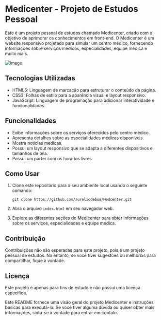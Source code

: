 # Medicenter - Projeto de Estudos Pessoal

Este é um projeto pessoal de estudos chamado Medicenter, criado com o objetivo de aprimorar os conhecimentos em front-end. O Medicenter é um website responsivo projetado para simular um centro médico, fornecendo informações sobre serviços médicos, especialidades, equipe médica e muito mais.

![image](https://github.com/aureliodeboa/Medcenter/assets/53971991/f76d7bc3-c4a2-4673-bef6-0f7fa7cfd9e6)

## Tecnologias Utilizadas

- HTML5: Linguagem de marcação para estruturar o conteúdo da página.
- CSS3: Folhas de estilo para a aparência visual e layout responsivo.
- JavaScript: Linguagem de programação para adicionar interatividade e funcionalidades.

## Funcionalidades

- Exibe informações sobre os serviços oferecidos pelo centro médico.
- Apresenta detalhes sobre as especialidades médicas disponíveis.
- Mostra noticias medicas.
- Possui um layout responsivo que se adapta a diferentes dispositivos e tamanhos de tela.
- Possui um parter com os horarios livres 

## Como Usar

1. Clone este repositório para o seu ambiente local usando o seguinte comando:

   ```
   git clone https://github.com/aureliodeboa/Medcenter.git
   ```

2. Abra o arquivo `index.html` em seu navegador web.

3. Explore as diferentes seções do Medicenter para obter informações sobre os serviços, especialidades e equipe médica.


## Contribuição

Contribuições não são esperadas para este projeto, pois é um projeto pessoal de estudos. No entanto, se você tiver sugestões ou melhorias para compartilhar, fique à vontade.

## Licença

Este projeto é apenas para fins de estudo e não possui uma licença específica.



Este README fornece uma visão geral do projeto Medicenter e instruções básicas para executá-lo. Se você tiver alguma dúvida ou quiser obter mais informações, sinta-se à vontade para entrar em contato.
